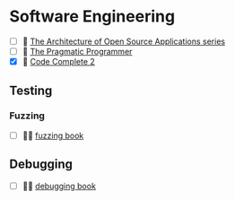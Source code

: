 # Software Engineering

- [ ] 📘 [The Architecture of Open Source Applications series](http://aosabook.org/en/index.html)
- [ ] 📘 [The Pragmatic Programmer](https://pragprog.com/titles/tpp20/the-pragmatic-programmer-20th-anniversary-edition/)
- [x] 📘 [Code Complete 2](https://www.amazon.com/Code-Complete-Practical-Handbook-Construction/dp/0735619670)

## Testing

### Fuzzing

- [ ] 📘🔗 [fuzzing book](fuzzingbook.org/)

## Debugging

- [ ] 📘🔗 [debugging book](https://www.debuggingbook.org/)
